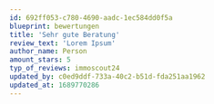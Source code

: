 ```yaml
---
id: 692ff053-c780-4690-aadc-1ec584dd0f5a
blueprint: bewertungen
title: 'Sehr gute Beratung'
review_text: 'Lorem Ipsum'
author_name: Person
amount_stars: 5
typ_of_reviews: immoscout24
updated_by: c0ed9ddf-733a-40c2-b51d-fda251aa1962
updated_at: 1689770286
---
```

